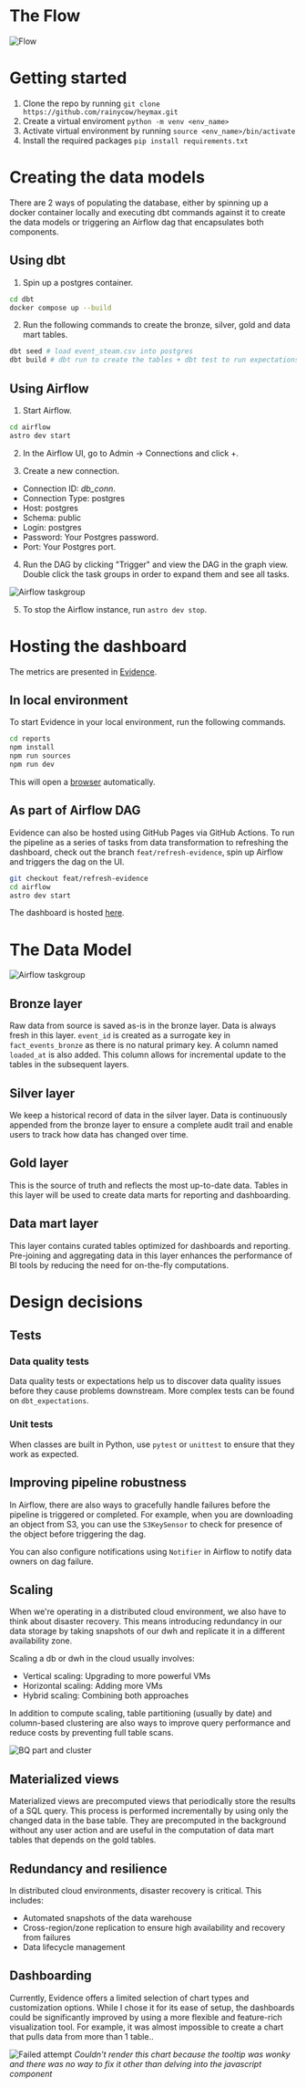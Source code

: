 # The Flow
![Flow](assets/flow.png)


# Getting started
1. Clone the repo by running `git clone https://github.com/rainycow/heymax.git`
2. Create a virtual enviroment `python -m venv <env_name>`
3. Activate virtual environment by running `source <env_name>/bin/activate`
4. Install the required packages `pip install requirements.txt`


# Creating the data models
There are 2 ways of populating the database, either by spinning up a docker container locally and executing dbt commands against it to create the data models or triggering an Airflow dag that encapsulates both components.

## Using dbt

1. Spin up a postgres container.
```bash
cd dbt
docker compose up --build
```
2. Run the following commands to create the bronze, silver, gold and data mart tables.

```bash
dbt seed # load event_steam.csv into postgres
dbt build # dbt run to create the tables + dbt test to run expectations
```


## Using Airflow
1. Start Airflow.
```bash
cd airflow
astro dev start
```

2. In the Airflow UI, go to Admin -> Connections and click +.

3. Create a new connection. 
- Connection ID: *db_conn*.
- Connection Type: postgres
- Host: postgres
- Schema: public
- Login: postgres
- Password: Your Postgres password.
- Port: Your Postgres port.

4. Run the DAG by clicking "Trigger" and view the DAG in the graph view. Double click the task groups in order to expand them and see all tasks.

![Airflow taskgroup](assets/airflow.png)

5. To stop the Airflow instance, run `astro dev stop`.


# Hosting the dashboard
The metrics are presented in [Evidence](https://evidence.dev). 

## In local environment
To start Evidence in your local environment, run the following commands.
```bash
cd reports
npm install
npm run sources
npm run dev
```

This will open a [browser](http://localhost:3000) automatically.


## As part of Airflow DAG
Evidence can also be hosted using GitHub Pages via GitHub Actions.
To run the pipeline as a series of tasks from data transformation to refreshing the dashboard, check out the branch `feat/refresh-evidence`, spin up Airflow and triggers the dag on the UI.

```bash
git checkout feat/refresh-evidence
cd airflow
astro dev start
```

The dashboard is hosted [here](https://rainycow.github.io/heymax/).


# The Data Model

![Airflow taskgroup](assets/dm.png)

## Bronze layer
Raw data from source is saved as-is in the bronze layer. Data is always fresh in this layer.
`event_id` is created as a surrogate key in `fact_events_bronze` as there is no natural primary key.
A column named `loaded_at` is also added. This column allows for incremental update to the tables in the subsequent layers.


## Silver layer
We keep a historical record of data in the silver layer. Data is continuously appended from the bronze layer to ensure a complete audit trail and enable users to track how data has changed over time.


## Gold layer
This is the source of truth and reflects the most up-to-date data. Tables in this layer will be used to create data marts for reporting and dashboarding.


## Data mart layer
This layer contains curated tables optimized for dashboards and reporting. Pre-joining and aggregating data in this layer enhances the performance of BI tools by reducing the need for on-the-fly computations.


# Design decisions

## Tests
### Data quality tests
Data quality tests or expectations help us to discover data quality issues before they cause problems downstream. More complex tests can be found on `dbt_expectations`.

### Unit tests
When classes are built in Python, use `pytest` or `unittest` to ensure that they work as expected.

## Improving pipeline robustness
In Airflow, there are also ways to gracefully handle failures before the pipeline is triggered or completed. For example, when you are downloading an object from S3, you can use the `S3KeySensor` to check for presence of the object before triggering the dag.

You can also configure notifications using `Notifier` in Airflow to notify data owners on dag failure.

## Scaling
When we're operating in a distributed cloud environment, we also have to think about disaster recovery. This means introducing redundancy in our data storage by taking snapshots of our dwh and replicate it in a different availability zone.

Scaling a db or dwh in the cloud usually involves:
- Vertical scaling: Upgrading to more powerful VMs
- Horizontal scaling: Adding more VMs 
- Hybrid scaling: Combining both approaches

In addition to compute scaling, table partitioning (usually by date) and column-based clustering are also ways to improve query performance and reduce costs by preventing full table scans.

![BQ part and cluster](assets/partandcluster.png)


## Materialized views
Materialized views are precomputed views that periodically store the results of a SQL query. This process is performed incrementally by using only the changed data in the base table. They are precomputed in the background without any user action and are useful in the computation of data mart tables that depends on the gold tables. 


## Redundancy and resilience
In distributed cloud environments, disaster recovery is critical. This includes:
- Automated snapshots of the data warehouse
- Cross-region/zone replication to ensure high availability and recovery from failures
- Data lifecycle management


## Dashboarding
Currently, Evidence offers a limited selection of chart types and customization options. While I chose it for its ease of setup, the dashboards could be significantly improved by using a more flexible and feature-rich visualization tool. For example, it was almost impossible to create a chart that pulls data from more than 1 table..


![Failed attempt](assets/growth.png)
*Couldn't render this chart because the tooltip was wonky and there was no way to fix it other than delving into the javascript component*

